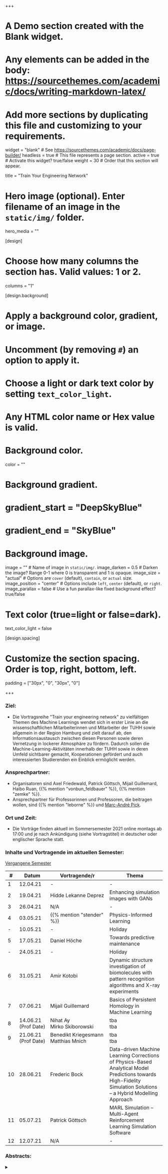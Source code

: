 +++
# A Demo section created with the Blank widget.
# Any elements can be added in the body: https://sourcethemes.com/academic/docs/writing-markdown-latex/
# Add more sections by duplicating this file and customizing to your requirements.

widget = "blank"  # See https://sourcethemes.com/academic/docs/page-builder/
headless = true  # This file represents a page section.
active = true  # Activate this widget? true/false
weight = 30  # Order that this section will appear.

title = "Train Your Engineering Network"

# Hero image (optional). Enter filename of an image in the `static/img/` folder.
hero_media = ""

[design]
  # Choose how many columns the section has. Valid values: 1 or 2.
  columns = "1"

  
[design.background]
  # Apply a background color, gradient, or image.
  #   Uncomment (by removing `#`) an option to apply it.
  #   Choose a light or dark text color by setting `text_color_light`.
  #   Any HTML color name or Hex value is valid.

  # Background color.
  color = ""
  
  # Background gradient.
  # gradient_start = "DeepSkyBlue"
  # gradient_end = "SkyBlue"
  
  # Background image.
  image = ""  # Name of image in `static/img/`.
  image_darken = 0.5  # Darken the image? Range 0-1 where 0 is transparent and 1 is opaque.
  image_size = "actual"  #  Options are `cover` (default), `contain`, or `actual` size.
  image_position = "center"  # Options include `left`, `center` (default), or `right`.
  image_parallax = false  # Use a fun parallax-like fixed background effect? true/false

  # Text color (true=light or false=dark).
  text_color_light = false

[design.spacing]
  # Customize the section spacing. Order is top, right, bottom, left.
  padding = ["30px", "0", "30px", "0"]



+++

### Ziel:
- Die Vortragsreihe "Train your engineering network" zu vielfältigen Themen des Machine Learnings wendet sich in erster Linie an die wissenschaftlichen Mitarbeiterinnen und Mitarbeiter der TUHH sowie allgemein in der Region Hamburg und zielt darauf ab, den Informationsaustausch zwischen diesen Personen sowie deren Vernetzung in lockerer Atmosphäre zu fördern. Dadurch sollen die Machine-Learning-Aktivitäten innerhalb der TUHH sowie in deren Umfeld sichtbarer gemacht, Kooperationen gefördert und auch interessierten Studierenden ein Einblick ermöglicht werden. 

### Ansprechpartner: 
- Organisatoren sind Axel Friedewald, Patrick Göttsch, Mijail Guillemard, Haibo Ruan, {{% mention "vonbun_feldbauer" %}}, {{% mention "zemke" %}}.
- Ansprechpartner für Professorinnen und Professoren, die beitragen wollen, sind {{% mention "leborne" %}} und [Marc-André Pick](https://www.tuhh.de/mum/mitarbeiter/oberingenieur/marc-andre-pick.html).

### Ort und Zeit:
- Die Vorträge finden aktuell im Sommersemester 2021 online montags ab 17:00 und je nach Ankündigung (siehe Vortragstitel) in deutscher oder englischer Sprache statt.

### Inhalte und Vortragende im aktuellen Semester:
[Vergangene Semester](/_archive/lehre/#network_ws20)



| # | Datum | Vortragende/r | Thema |
| --- | ---  | --- | --- |
| 1 | 12.04.21 | - | - |
| 2 | 19.04.21 | Hidde&nbsp;Lekanne&nbsp;Deprez | Enhancing simulation images with GANs |
| 3 | 26.04.21 | N/A | - |
| 4 | 03.05.21 | {{% mention "stender" %}} | Physics-Informed Learning |
| - | 10.05.21 | - | Holiday |
| 5 | 17.05.21 | Daniel&nbsp;Höche | Towards predictive maintenance |
| - | 24.05.21 | - | Holiday |
| 6 | 31.05.21 | Amir&nbsp;Kotobi | Dynamic structure investigation of biomolecules with pattern recognition algorithms and X-ray experiments |
| 7 | 07.06.21 | Mijail&nbsp;Guillemard| Basics of Persistent Homology in Machine Learning |
| 8 | 14.06.21 <br/> (Prof&nbsp;Date) | Nihat&nbsp;Ay <br/> Mirko&nbsp;Skiborowski | tba <br/> tba |
| 9 | 21.06.21 <br/> (Prof&nbsp;Date) | Benedikt&nbsp;Kriegesmann <br/> Matthias&nbsp;Mnich | tba <br/> tba |
| 10 | 28.06.21 | Frederic&nbsp;Bock | Data-driven Machine Learning Corrections of Physics-Based Analytical Model Predictions towards High-Fidelity Simulation Solutions – a Hybrid Modelling Approach |
| 11 | 05.07.21 | Patrick&nbsp;Göttsch | MARL Simulation – Multi-Agent Reinforcement Learning Simulation Software |
| 12 | 12.07.21 | N/A | - |

### Abstracts:

<details class="description" close><summary data-close="Show" data-open="Hide"></summary>

2. {{< hl >}}Hidde Lekanne Deprez: Enhancing simulation images with GANs.{{< /hl >}} <br/>
In the Standard Platform League, certain types of annotations such as semantic segmentations, depth maps and object localization are difficult to obtain from real world recordings. The use of synthetic data could circumvent this problem as obtaining these annotations within a simulation is trivial. However, there is a catch, the reality gap makes algorithms trained on the synthetic images perform much worse in actual applications. Researchers can painstakingly implement more features to the simulation to close this gap. However, there are alternatives such as the neural networks presented here.
The CycleGan and MUNIT architectures are able to make a domain translation, maintaining semantic information but changing the style, without any labels or matchings. This could mean that a translation between simulation and real images is possible as long as we have images of both domains. For my bachelor thesis I experimented with using these two neural networks to make this translation and my insights are presented in this talk. 

3. {{< hl >}}N/A{{< /hl >}} <br/>

4. {{< hl >}}{{% mention "stender" %}}: Physics-Informed Learning.{{< /hl >}} <br/>
Machine Learning and Deep Learning have brought disruptive innovations to many fields since 2012. Today the application of those data-driven, and mostly black-box type models,  can be regarded state-of-the-art in many scientific disciplines. However, the question of knowledge conservation arises: how to bring prior knowledge from generations of research and experience into the modeling process? 
This talk summarizes recent advances, lines of research and perspectives on “Physics-Informed Learning”, which is an umbrella term for blending first principles into evidence-based and data-driven models. Particular focus is put on engineering vibrations and spatio-temporal dynamics, e.g. water waves. 

5. {{< hl >}}Daniel Höche: Towards predictive maintenance.{{< /hl >}} <br/>
Sustainable engineering requires reliable and plannable material behaviour in critical working environments like offshore. The extension of digital-twins towards virtual engineering assisted circular economy therefore needs computational models that enable the calculation of maintenance intervals or even the material condition at the end of its service life. 
The talk outlines how the combination of AI tools, data based models and physics based models facilitate predictive maintenance for metallic engineering materials exposed to severe conditions in-service. Aspects related to uncertainty, data availability or validation will be discussed. 

6. {{< hl >}}Amir Kotobi: Dynamic structure investigation of biomolecules with pattern recognition algorithms and X-ray experiments{{< /hl >}} <br/>
The biological functions of macromolecular systems, such as peptides and proteins, are largely defined by their spatial and electronic structures and thus it is of great importance to have high resolution view over these structures. Dynamic structure investigation of biomolecules with advanced molecular dynamic simulations and machine learning approaches on the basis of free energy calculations can give valuable opportunity in analysing the trajectories.

7. {{< hl >}}Mijail Guillemard: Basics of Persistent Homology in Machine Learning{{< /hl >}} <br/>
Persistent Homology is a recent development in applied algebraic topology that has been used in several machine learning strategies. In this talk, we present a short introduction to this topic with several applications in signal processing and data analysis.

8. {{< hl >}}Prof Date: Nihat Ay, Mirko Skiborowski. {{< /hl >}} <br/>
tba

9. {{< hl >}}Prof Date: Benedikt Kriegesmann, Matthias Mnich. {{< /hl >}} <br/>
tba

10. {{< hl >}}Frederic Bock: Data-driven Machine Learning Corrections of Physics-Based Analytical Model Predictions towards High-Fidelity Simulation Solutions – a Hybrid Modelling Approach. {{< /hl >}} <br/>
N/A

11. {{< hl >}}Patrick Göttsch: MARL Simulation – Multi-Agent Reinforcement Learning Simulation Software {{< /hl >}} <br/>
In this talk a MARL Simulation environment will be introduced to let heterogeneous groups of agents controlled by hand crafted control algorithms or by learned control policies flock for search and rescue missions or to move in a formation by avoiding obstacles. This environment allows simulations of agents constrained by non-ideal communication.

12. {{< hl >}}N/A{{< /hl >}} <br/>

</details>


